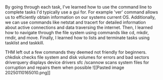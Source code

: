 By going through each task, I've learned how to use the command line to complete tasks I'd typically use a gui for. For example 'ver' command allows us to efficiently obtain information on our systems current OS. 
Additionally, we can use commands like netstat and tracert for detailed information about active connections and data traversing the internet. Then, I learned how to navigate through the file system using commands like cd, mkdir, rmdir, and move. 
Finally, I learned how to lists and terminate tasks using tasklist and taskkill. 

THM left out a few commands they deemed not friendly for beginners. 
	chkdisk
		checks file system and disk volumes for errors and bad sectors 
	driverquery
		displays device drivers
	sfc /scannow
		scans system files for corruption and repairs them when possible
![[Pasted image 20250110165010.png]]
